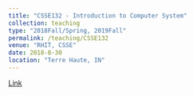 ```yaml
---
title: "CSSE132 - Introduction to Computer System"
collection: teaching
type: "2018Fall/Spring, 2019Fall"
permalink: /teaching/CSSE132
venue: "RHIT, CSSE"
date: 2018-8-30
location: "Terre Haute, IN"
---
```

[Link](https://www.rose-hulman.edu/class/csse/csse132/)

